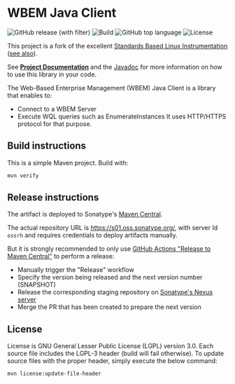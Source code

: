 # WBEM Java Client

![GitHub release (with filter)](https://img.shields.io/github/v/release/sentrysoftware/wbem)
![Build](https://img.shields.io/github/actions/workflow/status/sentrysoftware/wbem/deploy.yml)
![GitHub top language](https://img.shields.io/github/languages/top/sentrysoftware/wbem)
![License](https://img.shields.io/github/license/sentrysoftware/wbem)

This project is a fork of the excellent [Standards Based Linux Instrumentation](https://sourceforge.net/projects/sblim/) ([see also](https://sblim.sourceforge.net/wiki/index.php/Main_Page)).

See **[Project Documentation](https://sentrysoftware.org/wbem)** and the [Javadoc](https://sentrysoftware.org/wbem/apidocs) for more information on how to use this library in your code.

The Web-Based Enterprise Management (WBEM) Java Client is a library that enables to:
* Connect to a WBEM Server
* Execute WQL queries such as EnumerateInstances
It uses HTTP/HTTPS protocol for that purpose.

## Build instructions

This is a simple Maven project. Build with:

```bash
mvn verify
```

## Release instructions

The artifact is deployed to Sonatype's [Maven Central](https://central.sonatype.com/).

The actual repository URL is https://s01.oss.sonatype.org/, with server Id `ossrh` and requires credentials to deploy
artifacts manually.

But it is strongly recommended to only use [GitHub Actions "Release to Maven Central"](actions/workflows/release.yml) to perform a release:

* Manually trigger the "Release" workflow
* Specify the version being released and the next version number (SNAPSHOT)
* Release the corresponding staging repository on [Sonatype's Nexus server](https://s01.oss.sonatype.org/)
* Merge the PR that has been created to prepare the next version

## License

License is GNU General Lesser Public License (LGPL) version 3.0. Each source file includes the LGPL-3 header (build will fail otherwise).
To update source files with the proper header, simply execute the below command:

```bash
mvn license:update-file-header
```

